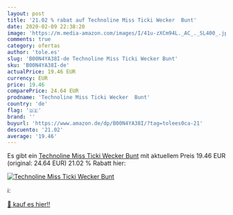 ```yaml
---
layout: post
title: '21.02 % rabat auf Technoline Miss Ticki Wecker  Bunt'
date: 2020-02-09 22:38:20
image: 'https://m.media-amazon.com/images/I/41u-zXCm94L._AC_._SL400_.jpg'
comments: true
category: ofertas
author: 'tole.es'
slug: 'B00N4YA38I-de Technoline Miss Ticki Wecker Bunt'
sku: 'B00N4YA38I-de'
actualPrice: 19.46 EUR
currency: EUR
price: 19.46
comparePrice: 24.64 EUR
prodname: 'Technoline Miss Ticki Wecker  Bunt'
country: 'de'
flag: '🇩🇪'
brand: ''
buyurl: 'https://www.amazon.de/dp/B00N4YA38I/?tag=tolees0ca-21'
descuento: '21.02'
average: '19.46'
---
```


Es gibt ein [Technoline Miss Ticki Wecker  Bunt](https://www.amazon.de/dp/B00N4YA38I/?tag=tolees0ca-21) mit aktuellem Preis 19.46 EUR (original: 24.64 EUR) 21.02 % Rabatt hier:

[![Technoline Miss Ticki Wecker  Bunt](https://m.media-amazon.com/images/I/41u-zXCm94L._AC_._SL400_.jpg)](https://www.amazon.de/dp/B00N4YA38I/?tag=tolees0ca-21)

ℹ️:


[🛒 kauf es hier!!](https://www.amazon.de/dp/B00N4YA38I/?tag=tolees0ca-21)
